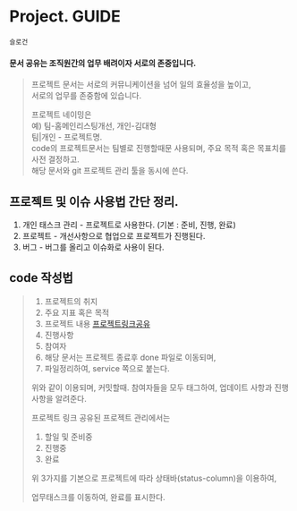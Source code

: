 

# Project. GUIDE

`슬로건`

#### 문서 공유는 조직원간의 업무 배려이자 서로의 존중입니다. 

> 프로젝트 문서는 서로의 커뮤니케이션을 넘어 일의 효율성을 높이고,    
> 서로의 업무를 존중함에 있습니다. 
>
> 프로젝트 네이밍은   
> 예) 팀-홈메인리스팅개선, 개인-김대형    
> 팀|개인 - 프로젝트명.  
> code의 프로젝트문서는 팀별로 진행할때문 사용되며, 
> 주요 목적 혹은 목표치를 사전 결정하고.   
> 해당 문서와 git  프로젝트 관리 툴을 동시에 쓴다. 


## 프로젝트 및 이슈 사용법 간단 정리. 
1. 개인 태스크 관리 - 프로젝트로 사용한다. (기본 : 준비, 진행, 완료)
2. 프로젝트 - 개선사항으로 협업으로 프로젝트가 진행된다. 
3. 버그 - 버그를 올리고 이슈화로 사용이 된다.


## code 작성법

>  1. 프로젝트의 취지 
>  2. 주요 지표 혹은 목적
>  3. 프로젝트 내용 [프로젝트링크공유](https://github.com/jacob-modoo/modooGuide/projects/10#column-6056506)
>  4. 진행사항
>  5. 참여자
>  6. 해당 문서는 프로젝트 종료후 done 파일로 이동되며, 
>  7. 파일정리하여, service 쪽으로 붙는다. 
>
>  위와 같이 이용되며, 커밋할때. 참여자들을 모두 태그하여, 업데이트 사항과 진행사항을 알려준다.   
>
>  프로젝트 링크 공유된 프로젝트 관리에서는    
>
>  1. 할일 및 준비중
>  2. 진행중
>  3. 완료
>
>  위 3가지를 기본으로 프로젝트에 따라 상태바(status-column)을 이용하여, 
>
>  업무태스크를 이동하여, 완료를 표시한다. 
